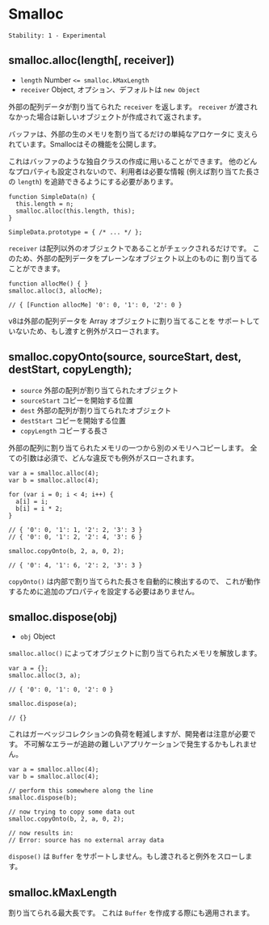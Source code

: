 # Smalloc

    Stability: 1 - Experimental

## smalloc.alloc(length[, receiver])

<!--
* `length` Number `<= smalloc.kMaxLength`
* `receiver` Object, Optional, Default: `new Object`
-->

* `length` Number `<= smalloc.kMaxLength`
* `receiver` Object, オプション、デフォルトは `new Object`

<!--
Returns `receiver` with allocated external array data. If no `receiver` is
passed then a new Object will be created and returned.
-->

外部の配列データが割り当てられた `receiver` を返します。
`receiver` が渡されなかった場合は新しいオブジェクトが作成されて返されます。

<!--
Buffers are backed by a simple allocator that only handles the assignation of
external raw memory. Smalloc exposes that functionality.
-->

バッファは、外部の生のメモリを割り当てるだけの単純なアロケータに
支えられています。Smallocはその機能を公開します。

<!--
This can be used to create your own Buffer-like classes. No other properties are
set, so the user will need to keep track of other necessary information (e.g.
`length` of the allocation).
-->

これはバッファのような独自クラスの作成に用いることができます。
他のどんなプロパティも設定されないので、利用者は必要な情報
(例えば割り当てた長さの `length`) を追跡できるようにする必要があります。

    function SimpleData(n) {
      this.length = n;
      smalloc.alloc(this.length, this);
    }

    SimpleData.prototype = { /* ... */ };

<!--
It only checks if the `receiver` is an Object, and also not an Array. Because of
this it is possible to allocate external array data to more than a plain Object.
-->

`receiver` は配列以外のオブジェクトであることがチェックされるだけです。
このため、外部の配列データをプレーンなオブジェクト以上のものに
割り当てることができます。

    function allocMe() { }
    smalloc.alloc(3, allocMe);

    // { [Function allocMe] '0': 0, '1': 0, '2': 0 }

<!--
v8 does not support allocating external array data to an Array, and if passed
will throw.
-->

v8は外部の配列データを Array オブジェクトに割り当てることを
サポートしていないため、もし渡すと例外がスローされます。

## smalloc.copyOnto(source, sourceStart, dest, destStart, copyLength);

<!--
* `source` Object with external array allocation
* `sourceStart` Position to begin copying from
* `dest` Object with external array allocation
* `destStart` Position to begin copying onto
* `copyLength` Length of copy
-->

* `source` 外部の配列が割り当てられたオブジェクト
* `sourceStart` コピーを開始する位置
* `dest` 外部の配列が割り当てられたオブジェクト
* `destStart` コピーを開始する位置
* `copyLength` コピーする長さ

<!--
Copy memory from one external array allocation to another. No arguments are
optional, and any violation will throw.
-->

外部の配列に割り当てられたメモリの一つから別のメモリへコピーします。
全ての引数は必須で、どんな違反でも例外がスローされます。

    var a = smalloc.alloc(4);
    var b = smalloc.alloc(4);

    for (var i = 0; i < 4; i++) {
      a[i] = i;
      b[i] = i * 2;
    }

    // { '0': 0, '1': 1, '2': 2, '3': 3 }
    // { '0': 0, '1': 2, '2': 4, '3': 6 }

    smalloc.copyOnto(b, 2, a, 0, 2);

    // { '0': 4, '1': 6, '2': 2, '3': 3 }

<!--
`copyOnto` automatically detects the length of the allocation internally, so no
need to set any additional properties for this to work.
-->

`copyOnto()` は内部で割り当てられた長さを自動的に検出するので、
これが動作するために追加のプロパティを設定する必要はありません。

## smalloc.dispose(obj)

* `obj` Object

<!--
Free memory that has been allocated to an object via `smalloc.alloc`.
-->

`smalloc.alloc()` によってオブジェクトに割り当てられたメモリを解放します。

    var a = {};
    smalloc.alloc(3, a);

    // { '0': 0, '1': 0, '2': 0 }

    smalloc.dispose(a);

    // {}

<!--
This is useful to reduce strain on the garbage collector, but developers must be
careful. Cryptic errors may arise in applications that are difficult to trace.
-->

これはガーベッジコレクションの負荷を軽減しますが、開発者は注意が必要です。
不可解なエラーが追跡の難しいアプリケーションで発生するかもしれません。

    var a = smalloc.alloc(4);
    var b = smalloc.alloc(4);

    // perform this somewhere along the line
    smalloc.dispose(b);

    // now trying to copy some data out
    smalloc.copyOnto(b, 2, a, 0, 2);

    // now results in:
    // Error: source has no external array data

<!--
`dispose()` does not support Buffers, and will throw if passed.
-->

`dispose()` は `Buffer` をサポートしません。もし渡されると例外をスローします。

## smalloc.kMaxLength

<!--
Size of maximum allocation. This is also applicable to Buffer creation.
-->

割り当てられる最大長です。
これは `Buffer` を作成する際にも適用されます。
